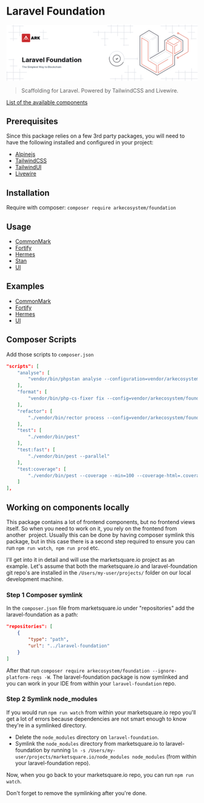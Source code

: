 # Laravel Foundation

<p align="center">
    <img src="/banner.png" />
</p>

> Scaffolding for Laravel. Powered by TailwindCSS and Livewire.

[List of the available components](https://github.com/ArkEcosystem/laravel-foundation/usage/ui.md#available-components)

## Prerequisites

Since this package relies on a few 3rd party packages, you will need to have the following installed and configured in your project:

- [Alpinejs](https://github.com/alpinejs/alpine)
- [TailwindCSS](https://tailwindcss.com/)
- [TailwindUI](https://tailwindui.com/)
- [Livewire](https://laravel-livewire.com/)

## Installation

Require with composer: `composer require arkecosystem/foundation`

## Usage

- [CommonMark](/usage/commonmark.md)
- [Fortify](/usage/fortify.md)
- [Hermes](/usage/hermes.md)
- [Stan](/usage/stan.md)
- [UI](/usage/ui.md)

## Examples

- [CommonMark](/examples/commonmark.md)
- [Fortify](/examples/fortify.md)
- [Hermes](/examples/hermes.md)
- [UI](/examples/ui.md)

## Composer Scripts

Add those scripts to `composer.json`

```json
"scripts": [
    "analyse": [
        "vendor/bin/phpstan analyse --configuration=vendor/arkecosystem/foundation/phpstan.neon --memory-limit=2G"
    ],
    "format": [
        "vendor/bin/php-cs-fixer fix --config=vendor/arkecosystem/foundation/.php-cs-fixer.php"
    ],
    "refactor": [
        "./vendor/bin/rector process --config=vendor/arkecosystem/foundation/rector.php"
    ],
    "test": [
        "./vendor/bin/pest"
    ],
    "test:fast": [
        "./vendor/bin/pest --parallel"
    ],
    "test:coverage": [
        "./vendor/bin/pest --coverage --min=100 --coverage-html=.coverage --coverage-clover=coverage.xml"
    ]
],
```

## Working on components locally
This package contains a lot of frontend components, but no frontend views itself. So when you need to work on it, you rely on the frontend from another  project. Usually this can be done by having composer symlink this package, but in this case there is a second step required to ensure you can run `npm run watch`,  `npm run prod` etc. 

I'll get into it in detail and will use the marketsquare.io project as an example. Let's assume that both the marketsquare.io and laravel-foundation git repo's are installed in the `/Users/my-user/projects/` folder on our local development machine.

### Step 1 Composer symlink
In the `composer.json` file from marketsquare.io under "repositories" add the laravel-foundation as a path:
```json
"repositories": [
    {
        "type": "path",
        "url": "../laravel-foundation"
    }
]
```
After that run `composer require arkecosystem/foundation --ignore-platform-reqs -W`. The laravel-foundation package is now symlinked and you can work in your IDE from within your `laravel-foundation` repo.

### Step 2 Symlink node_modules
If you would run `npm run watch` from within your marketsquare.io repo you'll get a lot of errors because dependencies are not smart enough to know they're in a symlinked directory.

* Delete the `node_modules` directory on `laravel-foundation`.
* Symlink the `node_modules` directory from marketsquare.io to laravel-foundation by running `ln -s /Users/my-user/projects/marketsquare.io/node_modules node_modules` (from within your laravel-foundation repo).

Now, when you go back to your marketsquare.io repo, you can run `npm run watch`.

Don't forget to remove the symlinking after you're done.
